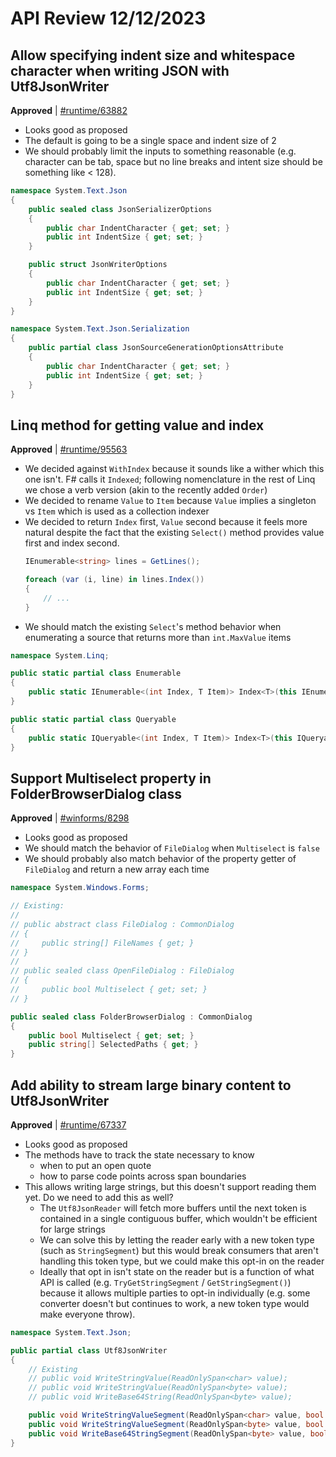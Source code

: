 # API Review 12/12/2023

## Allow specifying indent size and whitespace character when writing JSON with Utf8JsonWriter

**Approved** | [#runtime/63882](https://github.com/dotnet/runtime/issues/63882#issuecomment-1852620212)

- Looks good as proposed
- The default is going to be a single space and indent size of 2
- We should probably limit the inputs to something reasonable (e.g. character can be tab, space but no line breaks and intent size should be something like < 128).

```C#
namespace System.Text.Json
{
    public sealed class JsonSerializerOptions
    {
        public char IndentCharacter { get; set; }
        public int IndentSize { get; set; }
    }

    public struct JsonWriterOptions
    {
        public char IndentCharacter { get; set; }
        public int IndentSize { get; set; }
    }
}

namespace System.Text.Json.Serialization
{
    public partial class JsonSourceGenerationOptionsAttribute
    {
        public char IndentCharacter { get; set; }
        public int IndentSize { get; set; }
    }
}
```
## Linq method for getting value and index

**Approved** | [#runtime/95563](https://github.com/dotnet/runtime/issues/95563#issuecomment-1852656539)

* We decided against `WithIndex` because it sounds like a wither which this one isn't. F# calls it `Indexed`; following nomenclature in the rest of Linq we chose a verb version (akin to the recently added `Order`)
* We decided to rename `Value` to `Item` because `Value` implies a singleton vs `Item` which is used as a collection indexer
* We decided to return `Index` first, `Value` second because it feels more natural despite the fact that the existing `Select()` method provides value first and index second.
    ```C#
    IEnumerable<string> lines = GetLines();

    foreach (var (i, line) in lines.Index())
    {
        // ...
    }
    ```
* We should match the existing `Select`'s method behavior when enumerating a source that returns more than `int.MaxValue` items

```C#
namespace System.Linq;

public static partial class Enumerable
{
    public static IEnumerable<(int Index, T Item)> Index<T>(this IEnumerable<T> source);
}

public static partial class Queryable
{
    public static IQueryable<(int Index, T Item)> Index<T>(this IQueryable<T> source);
}
```

## Support Multiselect property in FolderBrowserDialog class

**Approved** | [#winforms/8298](https://github.com/dotnet/winforms/issues/8298#issuecomment-1852676818)

* Looks good as proposed
* We should match the behavior of `FileDialog` when `Multiselect` is `false`
* We should probably also match behavior of the property getter of `FileDialog` and return a new array each time

```C#
namespace System.Windows.Forms;

// Existing:
//
// public abstract class FileDialog : CommonDialog
// {
//     public string[] FileNames { get; }
// }
//
// public sealed class OpenFileDialog : FileDialog
// {
//     public bool Multiselect { get; set; }
// }

public sealed class FolderBrowserDialog : CommonDialog
{
    public bool Multiselect { get; set; }
    public string[] SelectedPaths { get; }
}
```


## Add ability to stream large binary content to Utf8JsonWriter

**Approved** | [#runtime/67337](https://github.com/dotnet/runtime/issues/67337#issuecomment-1852685210)

* Looks good as proposed
* The methods have to track the state necessary to know
    - when to put an open quote
    - how to parse code points across span boundaries
* This allows writing large strings, but this doesn't support reading them yet. Do we need to add this as well?
    - The `Utf8JsonReader` will fetch more buffers until the next token is contained in a single contiguous buffer, which wouldn't be efficient for large strings
    - We can solve this by letting the reader early with a new token type (such as `StringSegment`) but this would break consumers that aren't handling this token type, but we could make this opt-in on the reader
    - Ideally that opt in isn't state on the reader but is a function of what API is called (e.g. `TryGetStringSegment` / `GetStringSegment()`) because it allows multiple parties to opt-in individually (e.g. some converter doesn't but continues to work, a new token type would make everyone throw).

```C#
namespace System.Text.Json;

public partial class Utf8JsonWriter
{
    // Existing
    // public void WriteStringValue(ReadOnlySpan<char> value);
    // public void WriteStringValue(ReadOnlySpan<byte> value);
    // public void WriteBase64String(ReadOnlySpan<byte> value);

    public void WriteStringValueSegment(ReadOnlySpan<char> value, bool isFinalSegment);
    public void WriteStringValueSegment(ReadOnlySpan<byte> value, bool isFinalSegment); 
    public void WriteBase64StringSegment(ReadOnlySpan<byte> value, bool isFinalSegment);
}
```
